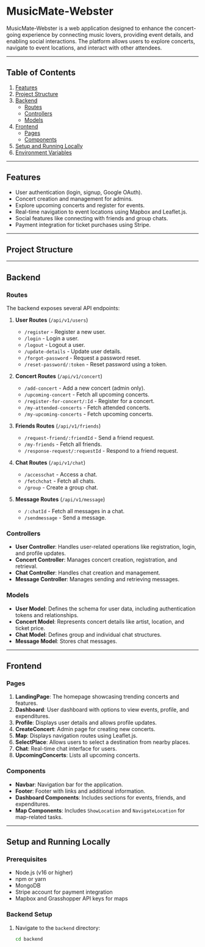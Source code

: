 # MusicMate-Webster

MusicMate-Webster is a web application designed to enhance the concert-going experience by connecting music lovers, providing event details, and enabling social interactions. The platform allows users to explore concerts, navigate to event locations, and interact with other attendees.

---

## Table of Contents

1. [Features](#features)
2. [Project Structure](#project-structure)
3. [Backend](#backend)
   - [Routes](#routes)
   - [Controllers](#controllers)
   - [Models](#models)
4. [Frontend](#frontend)
   - [Pages](#pages)
   - [Components](#components)
5. [Setup and Running Locally](#setup-and-running-locally)
6. [Environment Variables](#environment-variables)

---

## Features

- User authentication (login, signup, Google OAuth).
- Concert creation and management for admins.
- Explore upcoming concerts and register for events.
- Real-time navigation to event locations using Mapbox and Leaflet.js.
- Social features like connecting with friends and group chats.
- Payment integration for ticket purchases using Stripe.

---

## Project Structure

---

## Backend

### Routes

The backend exposes several API endpoints:

1. **User Routes** (`/api/v1/users`)
   - `/register` - Register a new user.
   - `/login` - Login a user.
   - `/logout` - Logout a user.
   - `/update-details` - Update user details.
   - `/forgot-password` - Request a password reset.
   - `/reset-password/:token` - Reset password using a token.

2. **Concert Routes** (`/api/v1/concert`)
   - `/add-concert` - Add a new concert (admin only).
   - `/upcoming-concert` - Fetch all upcoming concerts.
   - `/register-for-concert/:Id` - Register for a concert.
   - `/my-attended-concerts` - Fetch attended concerts.
   - `/my-upcoming-concerts` - Fetch upcoming concerts.

3. **Friends Routes** (`/api/v1/friends`)
   - `/request-friend/:friendId` - Send a friend request.
   - `/my-friends` - Fetch all friends.
   - `/response-request/:requestId` - Respond to a friend request.

4. **Chat Routes** (`/api/v1/chat`)
   - `/accesschat` - Access a chat.
   - `/fetchchat` - Fetch all chats.
   - `/group` - Create a group chat.

5. **Message Routes** (`/api/v1/message`)
   - `/:chatId` - Fetch all messages in a chat.
   - `/sendmessage` - Send a message.

### Controllers

- **User Controller**: Handles user-related operations like registration, login, and profile updates.
- **Concert Controller**: Manages concert creation, registration, and retrieval.
- **Chat Controller**: Handles chat creation and management.
- **Message Controller**: Manages sending and retrieving messages.

### Models

- **User Model**: Defines the schema for user data, including authentication tokens and relationships.
- **Concert Model**: Represents concert details like artist, location, and ticket price.
- **Chat Model**: Defines group and individual chat structures.
- **Message Model**: Stores chat messages.

---

## Frontend

### Pages

1. **LandingPage**: The homepage showcasing trending concerts and features.
2. **Dashboard**: User dashboard with options to view events, profile, and expenditures.
3. **Profile**: Displays user details and allows profile updates.
4. **CreateConcert**: Admin page for creating new concerts.
5. **Map**: Displays navigation routes using Leaflet.js.
6. **SelectPlace**: Allows users to select a destination from nearby places.
7. **Chat**: Real-time chat interface for users.
8. **UpcomingConcerts**: Lists all upcoming concerts.

### Components

- **Navbar**: Navigation bar for the application.
- **Footer**: Footer with links and additional information.
- **Dashboard Components**: Includes sections for events, friends, and expenditures.
- **Map Components**: Includes `ShowLocation` and `NavigateLocation` for map-related tasks.

---

## Setup and Running Locally

### Prerequisites

- Node.js (v16 or higher)
- npm or yarn
- MongoDB
- Stripe account for payment integration
- Mapbox and Grasshopper API keys for maps

### Backend Setup

1. Navigate to the `backend` directory:
   ```bash
   cd backend

